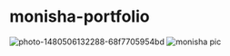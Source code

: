 # monisha-portfolio
![photo-1480506132288-68f7705954bd](https://github.com/Monisha200222/portfolio-m/assets/94126751/0f5db26d-22bc-44f7-b240-df446fb4129f)
![monisha pic](https://github.com/Monisha200222/portfolio-m/assets/94126751/cf9d56b7-8786-4ab4-9b60-93e4249873e7)

